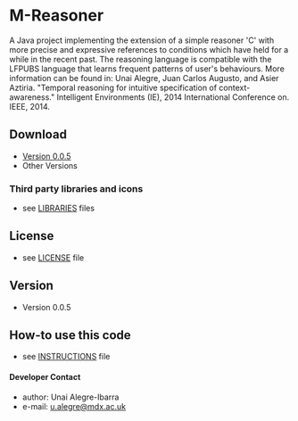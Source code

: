 M-Reasoner
======
A Java project implementing the extension of a simple reasoner 'C' with more precise and expressive references to conditions which have held for a while in the recent past. 
The reasoning language is compatible with the LFPUBS language that learns frequent patterns of user's behaviours. 
More information can be found in: Unai Alegre, Juan Carlos Augusto, and Asier Aztiria. "Temporal reasoning for intuitive specification of context-awareness." Intelligent Environments (IE), 2014 International Conference on. IEEE, 2014.
 
## Download
* [Version 0.0.5](https://github.com/ualegre/mreasoner)
* Other Versions

### Third party libraries and icons
* see [LIBRARIES](https://github.com/ualegre/mreasoner/blob/master/LIBRARIES.md) files


## License 
* see [LICENSE](https://github.com/ualegre/mreasoner/blob/master/LICENSE.md) file

## Version 
* Version 0.0.5

## How-to use this code
* see [INSTRUCTIONS](https://github.com/ualegre/mreasoner/blob/master/INSTRUCTIONS.md) file

#### Developer Contact
* author: Unai Alegre-Ibarra
* e-mail: u.alegre@mdx.ac.uk
